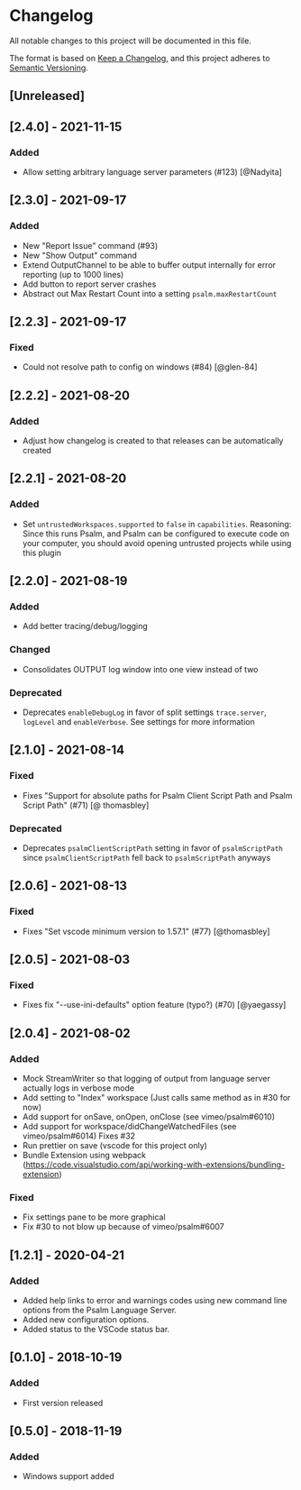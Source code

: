 # Changelog

All notable changes to this project will be documented in this file.

The format is based on [Keep a Changelog](https://keepachangelog.com/en/1.0.0/),
and this project adheres to [Semantic Versioning](https://semver.org/spec/v2.0.0.html).

## [Unreleased]

## [2.4.0] - 2021-11-15

### Added

-   Allow setting arbitrary language server parameters (#123) [@Nadyita]

## [2.3.0] - 2021-09-17

### Added

-   New "Report Issue" command (#93)
-   New "Show Output" command
-   Extend OutputChannel to be able to buffer output internally for error reporting (up to 1000 lines)
-   Add button to report server crashes
-   Abstract out Max Restart Count into a setting `psalm.maxRestartCount`

## [2.2.3] - 2021-09-17

### Fixed

-   Could not resolve path to config on windows (#84) [@glen-84]

## [2.2.2] - 2021-08-20

### Added

-   Adjust how changelog is created to that releases can be automatically created

## [2.2.1] - 2021-08-20

### Added

-   Set `untrustedWorkspaces.supported` to `false` in `capabilities`. Reasoning: Since this runs Psalm, and Psalm can be configured to execute code on your computer, you should avoid opening untrusted projects while using this plugin

## [2.2.0] - 2021-08-19

### Added

-   Add better tracing/debug/logging

### Changed

-   Consolidates OUTPUT log window into one view instead of two

### Deprecated

-   Deprecates `enableDebugLog` in favor of split settings `trace.server`, `logLevel` and `enableVerbose`. See settings for more information

## [2.1.0] - 2021-08-14

### Fixed

-   Fixes "Support for absolute paths for Psalm Client Script Path and Psalm Script Path" (#71) [@ thomasbley]

### Deprecated

-   Deprecates `psalmClientScriptPath` setting in favor of `psalmScriptPath` since `psalmClientScriptPath` fell back to `psalmScriptPath` anyways

## [2.0.6] - 2021-08-13

### Fixed

-   Fixes "Set vscode minimum version to 1.57.1" (#77) [@thomasbley]

## [2.0.5] - 2021-08-03

### Fixed

-   Fixes fix "--use-ini-defaults" option feature (typo?) (#70) [@yaegassy]

## [2.0.4] - 2021-08-02

### Added

-   Mock StreamWriter so that logging of output from language server actually logs in verbose mode
-   Add setting to "Index" workspace (Just calls same method as in #30 for now)
-   Add support for onSave, onOpen, onClose (see vimeo/psalm#6010)
-   Add support for workspace/didChangeWatchedFiles (see vimeo/psalm#6014) Fixes #32
-   Run prettier on save (vscode for this project only)
-   Bundle Extension using webpack (https://code.visualstudio.com/api/working-with-extensions/bundling-extension)

### Fixed

-   Fix settings pane to be more graphical
-   Fix #30 to not blow up because of vimeo/psalm#6007

## [1.2.1] - 2020-04-21

### Added

-   Added help links to error and warnings codes using new command line options from the Psalm Language Server.
-   Added new configuration options.
-   Added status to the VSCode status bar.

## [0.1.0] - 2018-10-19

### Added

-   First version released

## [0.5.0] - 2018-11-19

### Added

-   Windows support added
